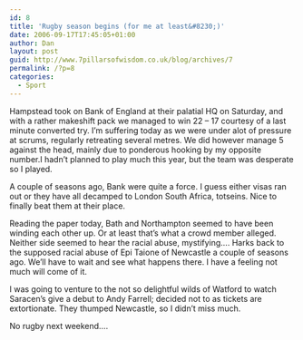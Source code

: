 ```yaml
---
id: 8
title: 'Rugby season begins (for me at least&#8230;)'
date: 2006-09-17T17:45:05+01:00
author: Dan
layout: post
guid: http://www.7pillarsofwisdom.co.uk/blog/archives/7
permalink: /?p=8
categories:
  - Sport
---
```

Hampstead took on Bank of England at their palatial HQ on Saturday, and with a rather makeshift pack we managed to win 22 &#8211; 17 courtesy of a last minute converted try. I&#8217;m suffering today as we were under alot of pressure at scrums, regularly retreating several metres. We did however manage 5 against the head, mainly due to ponderous hooking by my opposite number.I hadn&#8217;t planned to play much this year, but the team was desperate so I played.

A couple of seasons ago, Bank were quite a force. I guess either visas ran out or they have all decamped to London South Africa, totseins. Nice to finally beat them at their place.

Reading the paper today, Bath and Northampton seemed to have been winding each other up. Or at least that&#8217;s what a crowd member alleged. Neither side seemed to hear the racial abuse, mystifying&#8230;. Harks back to the supposed racial abuse of Epi Taione of Newcastle a couple of seasons ago. We&#8217;ll have to wait and see what happens there. I have a feeling not much will come of it.

I was going to venture to the not so delightful wilds of Watford to watch Saracen&#8217;s give a debut to Andy Farrell; decided not to as tickets are extortionate. They thumped Newcastle, so I didn&#8217;t miss much.

No rugby next weekend&#8230;.